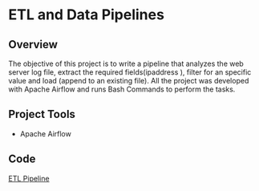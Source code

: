 # ETL and Data Pipelines

## Overview

The objective of this project is to write a pipeline that analyzes the web server log file, extract the required fields(ipaddress ), filter for an specific value and load (append to an existing file). All the project was developed with Apache Airflow and runs Bash Commands to perform the tasks.

## Project Tools

- Apache Airflow

## Code

[ETL Pipeline](../src/process_web_log.py)